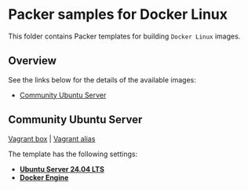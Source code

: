 # Packer samples for Docker Linux

This folder contains Packer templates for building `Docker Linux` images.

## Overview

See the links below for the details of the available images:

- [Community Ubuntu Server](#community-ubuntu-server)

## Community Ubuntu Server

[Vagrant box](https://portal.cloud.hashicorp.com/vagrant/discover/gusztavvargadr/docker-community-ubuntu-server) | [Vagrant alias](https://portal.cloud.hashicorp.com/vagrant/discover/gusztavvargadr/docker-linux)  

The template has the following settings:

- [**Ubuntu Server 24.04 LTS**](../ubuntu-server/README.md#2404-lts)
- [**Docker Engine**](https://docs.docker.com/engine/)
